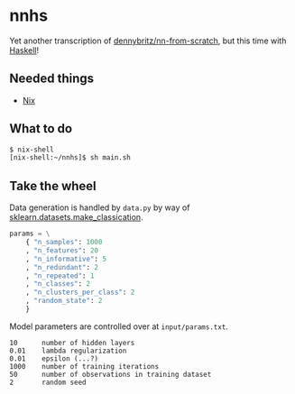 # nnhs

Yet another transcription of [dennybritz/nn-from-scratch](https://github.com/dennybritz/nn-from-scratch/blob/master/nn_from_scratch.py), but this time with [Haskell](https://stackoverflow.com/questions/775726/whats-the-fuss-about-haskell)!

Needed things
---
 - [Nix](https://nixos.org/nix/)

What to do
---
```bash
$ nix-shell
[nix-shell:~/nnhs]$ sh main.sh
```

Take the wheel
---
Data generation is handled by `data.py` by way of [sklearn.datasets.make_classication](https://scikit-learn.org/stable/modules/generated/sklearn.datasets.make_classification.html).

```python
params = \
    { "n_samples": 1000
    , "n_features": 20
    , "n_informative": 5
    , "n_redundant": 2
    , "n_repeated": 1
    , "n_classes": 2
    , "n_clusters_per_class": 2
    , "random_state": 2
    }
```

Model parameters are controlled over at `input/params.txt`.
```
10      number of hidden layers
0.01    lambda regularization
0.01    epsilon (...?)
1000    number of training iterations
50      number of observations in training dataset
2       random seed
```
